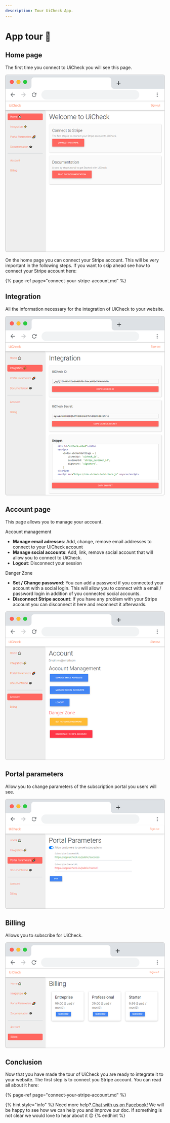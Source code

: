 ```yaml
---
description: Tour UiCheck App.
---
```


# App tour 🗽

## Home page

The first time you connect to UiCheck you will see this page.

![](../.gitbook/assets/frame_chrome_mac_light-20.png)

On the home page you can connect your Stripe account. This will be very important in the following steps. If you want to skip ahead see how to connect your Stripe account here:

{% page-ref page="connect-your-stripe-account.md" %}

## Integration

All the information necessary for the integration of UiCheck to your website.

![](../.gitbook/assets/frame_chrome_mac_light-25.png)

## Account page

This page allows you to manage your account. 

Account management

* **Manage email adresses**: Add, change, remove email addresses to connect to your UiCheck account
* **Manage social accounts**: Add, link, remove social account that will allow you to connect to UiCheck.
* **Logout**: Disconnect your session

Danger Zone

* **Set / Change password**: You can add a password if you connected your account with a social login. This will allow you to connect with a email / password login in addition of you connected social accounts. 
* **Disconnect Stripe account**: If you have any problem with your Stripe account you can disconnect it here and reconnect it afterwards. 

![](../.gitbook/assets/frame_chrome_mac_light-26.png)

## Portal parameters

Allow you to change parameters of the subscription portal you users will see.

![](../.gitbook/assets/frame_chrome_mac_light-27.png)

## Billing

Allows you to subscribe for UiCheck.

![](../.gitbook/assets/frame_chrome_mac_light-28.png)

## Conclusion

Now that you have made the tour of UiCheck you are ready to integrate it to your website. The first step is to connect you Stripe account. You can read all about it here:

{% page-ref page="connect-your-stripe-account.md" %}

{% hint style="info" %}
Need more help?[ Chat with us on Facebook!](https://m.me/UiCheck) We will be happy to see how we can help you and improve our doc. If something is not clear we would love to hear about it 😍
{% endhint %}

